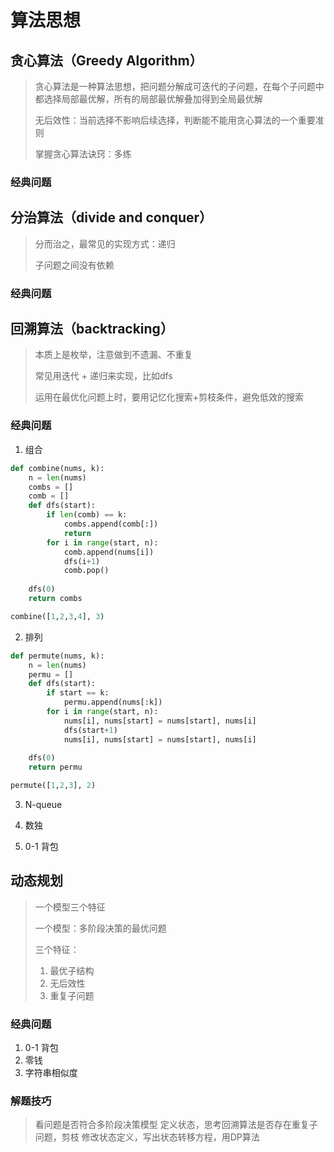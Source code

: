 # 算法思想

## 贪心算法（Greedy Algorithm）

> 贪心算法是一种算法思想，把问题分解成可迭代的子问题，在每个子问题中都选择局部最优解，所有的局部最优解叠加得到全局最优解
>
> 无后效性：当前选择不影响后续选择，判断能不能用贪心算法的一个重要准则
>
> 掌握贪心算法诀窍：多练

### 经典问题

## 分治算法（divide and conquer）

> 分而治之，最常见的实现方式：递归
>
> 子问题之间没有依赖

### 经典问题

## 回溯算法（backtracking）

> 本质上是枚举，注意做到不遗漏、不重复
>
> 常见用迭代 + 递归来实现，比如dfs
>
> 运用在最优化问题上时，要用记忆化搜索+剪枝条件，避免低效的搜索

### 经典问题
1. 组合
```python
def combine(nums, k):
    n = len(nums)
    combs = []
    comb = []
    def dfs(start):
        if len(comb) == k:
            combs.append(comb[:])
            return
        for i in range(start, n):
            comb.append(nums[i])
            dfs(i+1)
            comb.pop()
    
    dfs(0)
    return combs

combine([1,2,3,4], 3)
```

2. 排列
```python
def permute(nums, k):
    n = len(nums)
    permu = []
    def dfs(start):
        if start == k:
            permu.append(nums[:k])
        for i in range(start, n):
            nums[i], nums[start] = nums[start], nums[i]
            dfs(start+1)
            nums[i], nums[start] = nums[start], nums[i]
    
    dfs(0)
    return permu

permute([1,2,3], 2)
```

3. N-queue

4. 数独

5. 0-1 背包

## 动态规划

> 一个模型三个特征
>
> 一个模型：多阶段决策的最优问题
>
> 三个特征：
> 1. 最优子结构
> 2. 无后效性
> 3. 重复子问题

### 经典问题

1. 0-1 背包
2. 零钱
3. 字符串相似度

### 解题技巧

> 看问题是否符合多阶段决策模型
> 定义状态，思考回溯算法是否存在重复子问题，剪枝
> 修改状态定义，写出状态转移方程，用DP算法